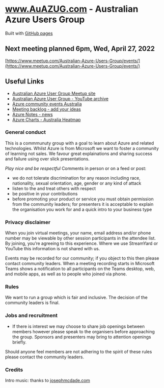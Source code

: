 # www.AuAZUG.com - Australian Azure Users Group
Built with [GitHub pages](https://pages.github.com) 

## Next meeting  planned 6pm, Wed, April 27, 2022
[https://www.meetup.com/Australian-Azure-Users-Group/events/](https://www.meetup.com/Australian-Azure-Users-Group/events/)

## Useful Links
- [Australian Azure User Group Meetup site](https://www.meetup.com/Australian-Azure-Users-Group/)
- [Australian Azure User Group - YouTube archive](https://www.youtube.com/channel/UCkyqsgpoyPtvAxMUvDpHXOA)
- [Azure community events Australia](https://azure.microsoft.com/en-us/community/events/?Country=Australia)
- [Meeting backlog - add your ideas](https://github.com/AuAzureUG/AuAzureUG.github.io/projects/1)
- [Azure Notes - news](https://www.azurenotes.tech)
- [Azure Charts - Australia Heatmap](https://azurecharts.com/heatmap?for=Australia)

### General conduct
This is a commmunuty group with a goal to learn about Azure and related technologies. Whilst Azure is from Microsoft we want to foster a community of learning not sales. We favour great explainations and sharing success and failure using over slick presentations.

*Play nice and be respectful*
Comments in person or on a feed or post:
- we do not tolerate discrimination for any reason including race, nationality, sexual orientation, age, gender or any kind of attack 
- listen to the and treat others with respect
- be positive in your contributions
- before promoting your product or service you must obtain permission from the community leaders; for presenters it is acceptable to explain the organisation you work for and a quick intro to your business type

### Privacy disclaimer
When you join virtual meetings, your name, email address and/or phone number may be viewable by other session participants in the attendee list. By joining, you’re agreeing to this experience. Where we use StreamYard or YouTube this information is not shared with us.

Events may be recorded for our community; if you object to this then please contact community leaders. When a meeting recording starts in Microsoft Teams shows a notification to all participants on the Teams desktop, web, and mobile apps, as well as to people who joined via phone. 

### Rules
We want to run a group which is fair and inclusive. The decision of the community leaders is final.

### Jobs and recruitment
- If there is interest we may choose to share job openings between members however please speak to the organisers before approaching the group. Sponsors and presenters may bring to attention openings briefly.

Should anyone feel members are not adhering to the spirit of these rules please contact the community leaders.

### Credits
Intro music: thanks to [josephmcdade.com](https://josephmcdade.com/music)
